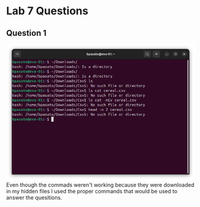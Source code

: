 # Lab 7 Questions 

## Question 1 
![question1](question1.png)
Even though the commads weren't working because they were downloaded in my hidden files I used the proper commands that would be used to answer the quesitions. 
